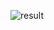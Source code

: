 ![result](https://user-images.githubusercontent.com/89334326/219560320-9d9ed551-552e-4197-89da-dd1a81235a6c.PNG)

